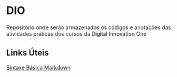# DIO
Repositório onde serão armazenados os códigos e anotações das atividades práticas dos cursos da Digital Innovation One

## Links Úteis
[Sintaxe Básica Markdown](https://www.markdownguide.org/basic-syntax/)
